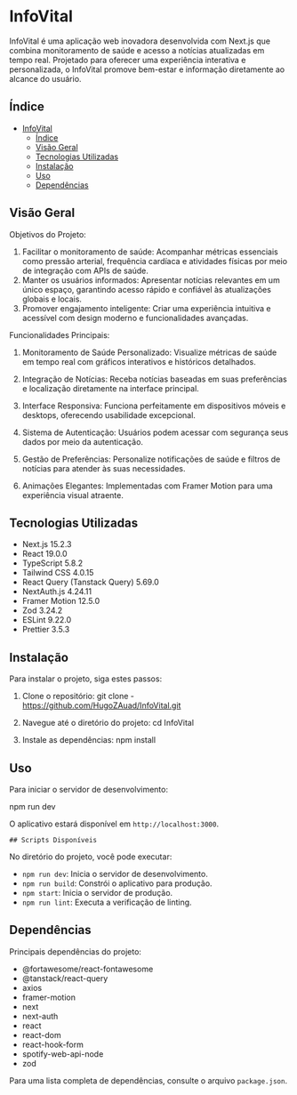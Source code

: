 # InfoVital

InfoVital é uma aplicação web inovadora desenvolvida com Next.js que combina monitoramento de saúde e acesso a notícias atualizadas em tempo real. Projetado para oferecer uma experiência interativa e personalizada, o InfoVital promove bem-estar e informação diretamente ao alcance do usuário.

## Índice

- [InfoVital](#infovital)
  - [Índice](#índice)
  - [Visão Geral](#visão-geral)
  - [Tecnologias Utilizadas](#tecnologias-utilizadas)
  - [Instalação](#instalação)
  - [Uso](#uso)
  - [Dependências](#dependências)

## Visão Geral

Objetivos do Projeto:
1. Facilitar o monitoramento de saúde: Acompanhar métricas essenciais como pressão arterial, frequência cardíaca e atividades físicas por meio de integração com APIs de saúde.
2. Manter os usuários informados: Apresentar notícias relevantes em um único espaço, garantindo acesso rápido e confiável às atualizações globais e locais.
3. Promover engajamento inteligente: Criar uma experiência intuitiva e acessível com design moderno e funcionalidades avançadas.

Funcionalidades Principais:
1. Monitoramento de Saúde Personalizado: Visualize métricas de saúde em tempo real com gráficos interativos e históricos detalhados.

2. Integração de Notícias: Receba notícias baseadas em suas preferências e localização diretamente na interface principal.

3. Interface Responsiva: Funciona perfeitamente em dispositivos móveis e desktops, oferecendo usabilidade excepcional.

4. Sistema de Autenticação: Usuários podem acessar com segurança seus dados por meio da autenticação.

5. Gestão de Preferências: Personalize notificações de saúde e filtros de notícias para atender às suas necessidades.

6. Animações Elegantes: Implementadas com Framer Motion para uma experiência visual atraente.

## Tecnologias Utilizadas

- Next.js 15.2.3
- React 19.0.0
- TypeScript 5.8.2
- Tailwind CSS 4.0.15
- React Query (Tanstack Query) 5.69.0
- NextAuth.js 4.24.11
- Framer Motion 12.5.0
- Zod 3.24.2
- ESLint 9.22.0
- Prettier 3.5.3

## Instalação

Para instalar o projeto, siga estes passos:

1. Clone o repositório:
git clone - https://github.com/HugoZAuad/InfoVital.git

2. Navegue até o diretório do projeto:
cd InfoVital

3. Instale as dependências:
npm install

## Uso

Para iniciar o servidor de desenvolvimento:

npm run dev

O aplicativo estará disponível em `http://localhost:3000`.

    ## Scripts Disponíveis

No diretório do projeto, você pode executar:

- `npm run dev`: Inicia o servidor de desenvolvimento.
- `npm run build`: Constrói o aplicativo para produção.
- `npm start`: Inicia o servidor de produção.
- `npm run lint`: Executa a verificação de linting.

## Dependências

Principais dependências do projeto:

- @fortawesome/react-fontawesome
- @tanstack/react-query
- axios
- framer-motion
- next
- next-auth
- react
- react-dom
- react-hook-form
- spotify-web-api-node
- zod

Para uma lista completa de dependências, consulte o arquivo `package.json`.